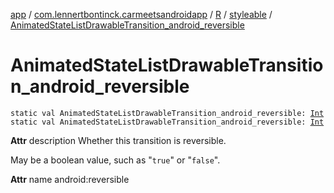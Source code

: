 [app](../../../index.md) / [com.lennertbontinck.carmeetsandroidapp](../../index.md) / [R](../index.md) / [styleable](index.md) / [AnimatedStateListDrawableTransition_android_reversible](./-animated-state-list-drawable-transition_android_reversible.md)

# AnimatedStateListDrawableTransition_android_reversible

`static val AnimatedStateListDrawableTransition_android_reversible: `[`Int`](https://kotlinlang.org/api/latest/jvm/stdlib/kotlin/-int/index.html)
`static val AnimatedStateListDrawableTransition_android_reversible: `[`Int`](https://kotlinlang.org/api/latest/jvm/stdlib/kotlin/-int/index.html)

**Attr**
description Whether this transition is reversible.

May be a boolean value, such as "`true`" or "`false`".

**Attr**
name android:reversible

